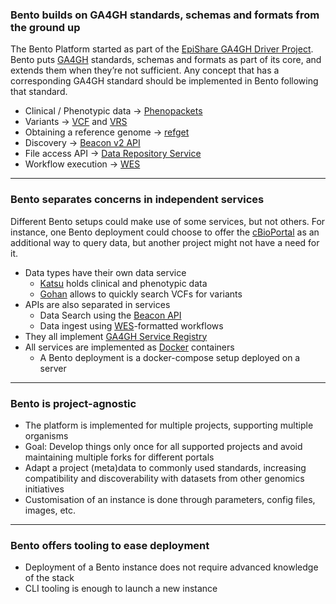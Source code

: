 ### Bento builds on GA4GH standards, schemas and formats from the ground up

The Bento Platform started as part of the [EpiShare GA4GH Driver Project](https://www.ga4gh.org/driver_project/epishare/). Bento puts [GA4GH](https://www.ga4gh.org/) standards, schemas and formats as part of its core, and extends them when they’re not sufficient. Any concept that has a corresponding GA4GH standard should be implemented in Bento following that standard.

* Clinical / Phenotypic data -> [Phenopackets](https://www.ga4gh.org/product/phenopackets/)
* Variants -> [VCF](https://www.ga4gh.org/product/genetic-variation-formats-vcf/) and [VRS](https://www.ga4gh.org/product/variation-representation/)
* Obtaining a reference genome -> [refget](https://www.ga4gh.org/product/refget/)
* Discovery -> [Beacon v2 API](https://www.ga4gh.org/product/beacon-api/)
* File access API -> [Data Repository Service](https://www.ga4gh.org/product/data-repository-service-drs/)
* Workflow execution -> [WES](https://www.ga4gh.org/product/workflow-execution-service-wes/)

---

### Bento separates concerns in independent services

Different Bento setups could make use of some services, but not others. For instance, one Bento deployment could choose to offer the [cBioPortal](https://www.cbioportal.org/) as an additional way to query data, but another project might not have a need for it.
	
* Data types have their own data service
  * [Katsu](https://github.com/bento-platform/katsu) holds clinical and phenotypic data
  * [Gohan](https://github.com/bento-platform/gohan) allows to quickly search VCFs for variants
* APIs are also separated in services
  * Data Search using the [Beacon API](https://www.ga4gh.org/product/beacon-api/)
  * Data ingest using [WES](https://www.ga4gh.org/product/workflow-execution-service-wes/)-formatted workflows
* They all implement [GA4GH Service Registry](https://www.ga4gh.org/product/service-registry/) 
* All services are implemented as [Docker](https://www.docker.com/) containers
  * A Bento deployment is a docker-compose setup deployed on a server

---

### Bento is project-agnostic

* The platform is implemented for multiple projects, supporting multiple organisms
* Goal: Develop things only once for all supported projects and avoid maintaining multiple forks for different portals
* Adapt a project (meta)data to commonly used standards, increasing compatibility and discoverability with datasets from other genomics initiatives
* Customisation of an instance is done through parameters, config files, images, etc.

---

### Bento offers tooling to ease deployment

* Deployment of a Bento instance does not require advanced knowledge of the stack
* CLI tooling is enough to launch a new instance
